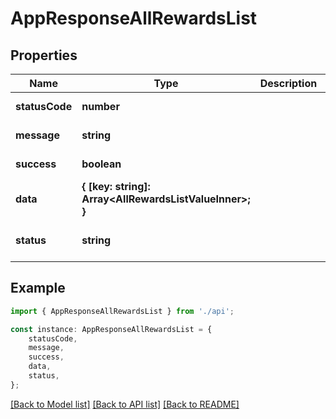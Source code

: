 # AppResponseAllRewardsList


## Properties

Name | Type | Description | Notes
------------ | ------------- | ------------- | -------------
**statusCode** | **number** |  | [default to undefined]
**message** | **string** |  | [default to undefined]
**success** | **boolean** |  | [default to undefined]
**data** | **{ [key: string]: Array&lt;AllRewardsListValueInner&gt;; }** |  | [optional] [default to undefined]
**status** | **string** |  | [optional] [default to undefined]

## Example

```typescript
import { AppResponseAllRewardsList } from './api';

const instance: AppResponseAllRewardsList = {
    statusCode,
    message,
    success,
    data,
    status,
};
```

[[Back to Model list]](../README.md#documentation-for-models) [[Back to API list]](../README.md#documentation-for-api-endpoints) [[Back to README]](../README.md)
